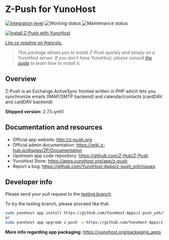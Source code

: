 <!--
N.B.: This README was automatically generated by https://github.com/YunoHost/apps/tree/master/tools/README-generator
It shall NOT be edited by hand.
-->

# Z-Push for YunoHost

[![Integration level](https://dash.yunohost.org/integration/z-push.svg)](https://dash.yunohost.org/appci/app/z-push) ![Working status](https://ci-apps.yunohost.org/ci/badges/z-push.status.svg) ![Maintenance status](https://ci-apps.yunohost.org/ci/badges/z-push.maintain.svg)

[![Install Z-Push with YunoHost](https://install-app.yunohost.org/install-with-yunohost.svg)](https://install-app.yunohost.org/?app=z-push)

*[Lire ce readme en français.](./README_fr.md)*

> *This package allows you to install Z-Push quickly and simply on a YunoHost server.
If you don't have YunoHost, please consult [the guide](https://yunohost.org/#/install) to learn how to install it.*

## Overview

Z-Push is an Exchange ActiveSync fronted written in PHP which lets you synchronize emails (IMAP/SMTP backend) and calendar/contacts (cardDAV and caldDAV backend)


**Shipped version:** 2.7.1~ynh1
## Documentation and resources

* Official app website: <http://z-push.org>
* Official admin documentation: <https://wiki.z-hub.io/display/ZP/Documentation>
* Upstream app code repository: <https://github.com/Z-Hub/Z-Push>
* YunoHost Store: <https://apps.yunohost.org/app/z-push>
* Report a bug: <https://github.com/YunoHost-Apps/z-push_ynh/issues>

## Developer info

Please send your pull request to the [testing branch](https://github.com/YunoHost-Apps/z-push_ynh/tree/testing).

To try the testing branch, please proceed like that.

``` bash
sudo yunohost app install https://github.com/YunoHost-Apps/z-push_ynh/tree/testing --debug
or
sudo yunohost app upgrade z-push -u https://github.com/YunoHost-Apps/z-push_ynh/tree/testing --debug
```

**More info regarding app packaging:** <https://yunohost.org/packaging_apps>
